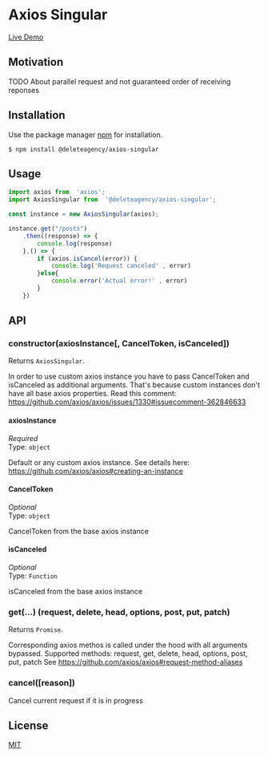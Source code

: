 # Axios Singular

[Live Demo](https://delete-agency.github.io/axios-singular/)

## Motivation

TODO About parallel request and not guaranteed order of receiving reponses

## Installation

Use the package manager [npm](https://docs.npmjs.com/about-npm/) for installation.

```
$ npm install @deleteagency/axios-singular
```

## Usage

```js
import axios from  'axios';
import AxiosSingular from  '@deleteagency/axios-singular';

const instance = new AxiosSingular(axios);

instance.get("/posts")
    .then((response) => {
        console.log(response)
    },() => {
        if (axios.isCancel(error)) {
            console.log('Request canceled' , error)
        }else{
            console.error('Actual error!' , error)
        }
    })
```

## API

### constructor(axiosInstance[, CancelToken, isCanceled])

Returns `AxiosSingular`.

In order to use custom axios instance you have to pass CancelToken and isCanceled as additional arguments.
That's because custom instances don't have all base axios properties. Read this comment: https://github.com/axios/axios/issues/1330#issuecomment-362846633

#### axiosInstance

*Required*<br>
Type: `object`

Default or any custom axios instance. See details here: https://github.com/axios/axios#creating-an-instance

#### CancelToken

*Optional*<br>
Type: `object`

CancelToken from the base axios instance

#### isCanceled

*Optional*<br>
Type: `Function`

isCanceled from the base axios instance

### get(...) (request, delete, head, options, post, put, patch)

Returns `Promise`.

Corresponding axios methos is called under the hood with all arguments bypassed. Supported methods: request, get, delete, head, options, post, put, patch
See https://github.com/axios/axios#request-method-aliases

### cancel([reason])

Cancel current request if it is in progress

## License
[MIT](https://choosealicense.com/licenses/mit/)